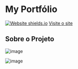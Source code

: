 # My Portfólio
[![Website shields.io](https://img.shields.io/website-up-down-green-red/http/shields.io.svg)](http://shields.io/)
<a target='_blank' href='https://portfolio-delta-three-11.vercel.app/?fbclid=IwAR1phkBrSsr5K7r6vtz6UcwRh1lxLRaeWBoBAd4xhAbyNqWWbVcwbW3cal8'>Visite o site<a/>

## Sobre o Projeto

![image](https://user-images.githubusercontent.com/77819811/184049270-8cf54d01-abd9-44f0-8a65-dca6e6045f9b.png)
  
  ![image](https://user-images.githubusercontent.com/77819811/184813467-25c5f917-3516-465d-acc9-c8ef93039896.png)

